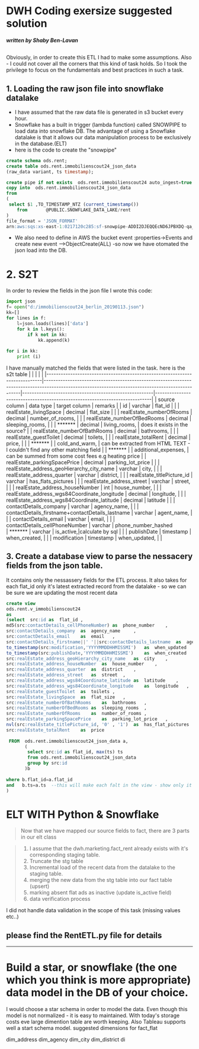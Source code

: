 # DWH Coding exersize suggested solution
##### written by Shaby Ben-Lavan
##


Obviously, in order to create this ETL I had to make some assumptions.
Also - I could not cover all the corners that this kind of task holds.
So I took the privilege to focus on the fundamentals and best practices in such a task.



## 1. Loading the raw json file into snowflake datalake

  - I have assumed that the raw data file is generated in s3 bucket every hour.
  - Snowflake has a built in trigger (lambda function) called SNOWPIPE to load data into snowflake DB. The advantage of using a Snowflake datalake is that it allows our data manipulation process to be exclusively  in the database.(ELT)
  - here is the code to create the "snowpipe"
```sql
create schema ods.rent;
create table ods.rent.immobilienscout24_json_data
(raw_data variant, ts timestamp);

create pipe if not exists  ods.rent.immobilienscout24 auto_ingest=true as 
copy into  ods.rent.immobilienscout24_json_data
from
(
 select $1 ,TO_TIMESTAMP_NTZ (current_timestamp())
    from       @PUBLIC.SNOWFLAKE_DATA_LAKE/rent
)
file_format = 'JSON_FORMAT'
arn:aws:sqs:xs-east-1:0217120c285:sf-snowpipe-ADDI2DJEQQEcND6JPBXDQ-qa_6lisRAsDFiJE47hWSIg
```
 - We also need to define in AWS the bucket event :properties->Events and create new event -->ObjectCreate(ALL) -so now we have otomated the json load into the DB.
 




# 2. S2T

In order to review the fields in the json file I wrote this code:
```python
import json
f= open("d:/immobilienscout24_berlin_20190113.json") 
kk=[]
for lines in f:
    l=json.loads(lines)['data']
    for k in l.keys():
        if k not in kk:
            kk.append(k)
            
for i in kk:
    print (i)
```    

I have manually matched the fields that were listed in the task.
here is the s2t table
|                                                                            |                                                                                                                                                  |                                                       |                                                                            | 
|----------------------------------------------------------------------------|--------------------------------------------------------------------------------------------------------------------------------------------------|-------------------------------------------------------|----------------------------------------------------------------------------| 
| source column                                                              | data type                                                                                                                                        | target column                                         | remarks                                                                    | 
| id                                    | varchar                                                                                                                                          | flat_id                                               |                                                                            | 
| realEstate_livingSpace                                                     | decimal                                                                                                                                          | flat_size                                             |                                                                            | 
| realEstate_numberOfRooms                                                   | decimal                                                                                                                                          | number_of_rooms,                                      |                                                                            | 
| realEstate_numberOfBedRooms                                                | decimal                                                                                                                                          | sleeping_rooms,                                       |                                                                            | 
| *******                                                                    | decimal                                                                                                                                          | living_rooms,                                         | does it exists in the source?                                              | 
| realEstate_numberOfBathRooms                                               | decimal                                                                                                                                          | bathrooms,                                            |                                                                            | 
| realEstate_guestToilet                                                     | decimal                                                                                                                                          | toilets,                                              |                                                                            | 
| realEstate_totalRent                                                       | decimal                                                                                                                                          | price,                                                |                                                                            | 
| *******                                                                    |                                                                                                                                                  | cold_and_warm,                                        | can be extracted from HTML TEXT - I couldn't find any other matching field | 
| *******                                                                    |                                                                                                                                                  | additional_expenses,                                  | can be summed from some cost fees e.g heating price                        | 
| realEstate_parkingSpacePrice                                               | decimal                                                                                                                                          | parking_lot_price                                     |                                                                            | 
| realEstate_address_geoHierarchy_city_name                                  | varchar                                                                                                                                          | city,                                                 |                                                                            | 
| realEstate_address_quarter                                                 | varchar                                                                                                                                          | district,                                             |                                                                            | 
| realEstate_titlePicture_id                                                 | varchar                                                                                                                                          | has_flats_pictures                                   |                                                                            | 
| realEstate_address_street                                                  | varchar                                                                                                                                          | street,                                               |                                                                            | 
| realEstate_address_houseNumber                                             | int                                                                                                                                              | house_number,                                         |                                                                            | 
| realEstate_address_wgs84Coordinate_longitude                               | decimal                                                                                                                                          | longitude,                                            |                                                                            | 
| realEstate_address_wgs84Coordinate_latitude                                | decimal                                                                                                                                          | latitude                                              |                                                                            | 
| contactDetails_company                                                     | varchar                                                                                                                                          | agency_name,                                          |                                                                            | 
| contactDetails_firstname+contactDetails_lastname                           | varchar                                                                                                                                          | agent_name,                                           |                                                                            | 
| contactDetails_email                                                       | varchar                                                                                                                                          | email,                                                |                                                                            | 
| contactDetails_cellPhoneNumber                                             | varchar                                                                                                                                          | phone_number_hashed   
| *******                                                                    | varchar                                                                                                                                          | is_active,|calculate by sql                                            |                                                                            | 
| publishDate                                                                | timestamp                                                                                                                                        | when_created,                                         |                                                                            | 
| modification                                                               | timestamp                                                                                                                                        | when_updated,                                         |                                                                            | 



## 3. Create a database view to parse the nessacery fields from the json table.
It contains only the nessassery fields for the ETL process.
It also takes for each flat_id only it's latest extracted record from the datalake - so we can be sure we are updating the most recent data 

```sql
create view
ods.rent.v_immobilienscout24
as
(select  src:id	as 	flat_id	,
md5(src:contactDetails_cellPhoneNumber)	as 	phone_number	,
src:contactDetails_company	as 	agency_name 	,
src:contactDetails_email	as 	email 	,
src:contactDetails_firstname||' '||src:contactDetails_lastname	as 	agent_name 	,
to_timestamp(src:modification,'YYYYMMDDHHMISSMI')	as 	when_updated 	,
to_timestamp(src:publishDate,'YYYYMMDDHHMISSMI')	as 	when_created 	,
src:realEstate_address_geoHierarchy_city_name	as 	city 	,
src:realEstate_address_houseNumber	as 	house_number 	,
src:realEstate_address_quarter	as 	district 	,
src:realEstate_address_street	as 	street 	,
src:realEstate_address_wgs84Coordinate_latitude	as 	latitude	,
src:realEstate_address_wgs84Coordinate_longitude	as 	longitude 	,
src:realEstate_guestToilet	as 	toilets	,
src:realEstate_livingSpace	as 	flat_size	,
src:realEstate_numberOfBathRooms	as 	bathrooms 	,
src:realEstate_numberOfBedRooms	as 	sleeping_rooms 	,
src:realEstate_numberOfRooms	as 	number_of_rooms	,
src:realEstate_parkingSpacePrice	as 	parking_lot_price	,
nvl(src:realEstate_titlePicture_id, '0' , '1')	as 	has_flat_pictures	,
src:realEstate_totalRent	as 	price 	
 
 FROM  ods.rent.immobilienscout24_json_data a,
	   (	
		select src:id as flat_id, max(ts) ts
		from ods.rent.immobilienscout24_json_data 
		group by src:id
	   )b
	   
where b.flat_id=a.flat_id	
and   b.ts=a.ts  --this will make each falt in the view - show only it's recent record
)
```


# ELT WITH Python & Snowflake
> Now that we have mapped our source fields to fact, there are 3 parts in our elt class

> 1. I assume that the dwh.marketing.fact_rent already exists with it's corresponding staging table.
> 2. Truncate the stg table
> 3. Incremental load of the recent data from the datalake to the staging table.
> 2. merging the new data from the stg table  into our fact table (upsert)
> 3. marking absent flat ads as inactive (update is_active field)
> 4. data verification process

I did not handle data validation in the scope of this task (missing values etc..) 
## please find the RentETL.py file for details


------------------------------

# Build a star, or snowflake (the one which you think is more appropriate) data model in the DB of your choice.

I would choose a star schema in order to model the data.
Even though this model is not normalized - it is easy to maintained.
With today's storage costs eve large dimention table are worth keeping.
Also Tableau supports well a start schema model.
suggested dimensions for fact_flat

dim_address
dim_agency
dim_city
dim_district
di






